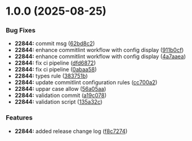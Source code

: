 # 1.0.0 (2025-08-25)


### Bug Fixes

* **22844:** commit msg ([62bd8c2](https://github.com/mbhandari-bh/demo-cc-action/commit/62bd8c2a9dac335d90a2c14ca9e8f1ece21e77da))
* **22844:** enhance commitlint workflow with config display ([911b0cf](https://github.com/mbhandari-bh/demo-cc-action/commit/911b0cfffc797ac86e01e7d02baa55521395c03d))
* **22844:** enhance commitlint workflow with config display ([4a7aaea](https://github.com/mbhandari-bh/demo-cc-action/commit/4a7aaeadca8eac55ee42afa15f36eb45780e2722))
* **22844:** fix ci pipeline ([dfd6872](https://github.com/mbhandari-bh/demo-cc-action/commit/dfd68725c2acdf3c7b06ede3fa7dc0be64399ae5))
* **22844:** fix ci pipeline ([0abaa58](https://github.com/mbhandari-bh/demo-cc-action/commit/0abaa588a78d141c468e4affb62288920b3411aa))
* **22844:** types rule ([383751b](https://github.com/mbhandari-bh/demo-cc-action/commit/383751b91ef527a6fbb6c09ceb4939eda5264ded))
* **22844:** update commitlint configuration rules ([cc700a2](https://github.com/mbhandari-bh/demo-cc-action/commit/cc700a252f0bd10e6d11a43d14e1a5bfa37eddb9))
* **22844:** uppar case allow ([56a05aa](https://github.com/mbhandari-bh/demo-cc-action/commit/56a05aa8da7a66238dc479beb9512f7714cb3ecd))
* **22844:** validation commit ([a19c078](https://github.com/mbhandari-bh/demo-cc-action/commit/a19c078d1408fa55f2c0b835e6bd7c14e6e124b5))
* **22844:** validation script ([135a32c](https://github.com/mbhandari-bh/demo-cc-action/commit/135a32ce2e6a62c78d609c57841e10df39589178))


### Features

* **22844:** added release change log ([f8c7274](https://github.com/mbhandari-bh/demo-cc-action/commit/f8c727404db0d2da03be6aa74178955a93cf83bd))

